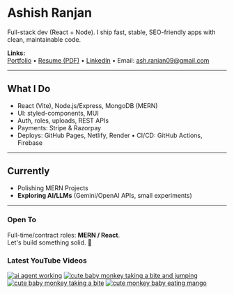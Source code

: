 # Ashish Ranjan

Full-stack dev (React + Node). I ship fast, stable, SEO-friendly apps with clean, maintainable code.

**Links:**  
[Portfolio](https://www.ashishranjan.net) • 
[Resume (PDF)](https://github.com/a2rp/resume/releases/latest/download/Ashish_Ranjan_Resume.pdf) • 
[LinkedIn](https://www.linkedin.com/in/aashishranjan/) • 
Email: ash.ranjan09@gmail.com

---

## What I Do
- React (Vite), Node.js/Express, MongoDB (MERN)
- UI: styled-components, MUI
- Auth, roles, uploads, REST APIs
- Payments: Stripe & Razorpay
- Deploys: GitHub Pages, Netlify, Render • CI/CD: GitHub Actions, Firebase

---

## Currently
- Polishing MERN Projects
- **Exploring AI/LLMs** (Gemini/OpenAI APIs, small experiments)

---

### Open To
Full-time/contract roles: **MERN / React**.  
Let's build something solid. 🚀

### Latest YouTube Videos
<p align="left">

<!-- BEGIN YOUTUBE-CARDS -->
[![ai agent working](https://ytcards.demolab.com/?id=-aXu0pWO2QQ&title=ai+agent+working&lang=en&timestamp=1756156216&background_color=%230d1117&title_color=%23ffffff&stats_color=%23b3b3b3&max_title_lines=2&width=360&border_radius=10 "ai agent working")](https://www.youtube.com/watch?v=-aXu0pWO2QQ)
[![cute baby monkey taking a bite and jumping](https://ytcards.demolab.com/?id=N7lIMPjeIFc&title=cute+baby+monkey+taking+a+bite+and+jumping&lang=en&timestamp=1755805635&background_color=%230d1117&title_color=%23ffffff&stats_color=%23b3b3b3&max_title_lines=2&width=360&border_radius=10 "cute baby monkey taking a bite and jumping")](https://www.youtube.com/watch?v=N7lIMPjeIFc)
[![cute baby monkey taking a bite](https://ytcards.demolab.com/?id=PsD9-nJtSyI&title=cute+baby+monkey+taking+a+bite&lang=en&timestamp=1755805202&background_color=%230d1117&title_color=%23ffffff&stats_color=%23b3b3b3&max_title_lines=2&width=360&border_radius=10 "cute baby monkey taking a bite")](https://www.youtube.com/watch?v=PsD9-nJtSyI)
[![cute monkey baby eating mango](https://ytcards.demolab.com/?id=sVWIX-Anb0w&title=cute+monkey+baby+eating+mango&lang=en&timestamp=1755804523&background_color=%230d1117&title_color=%23ffffff&stats_color=%23b3b3b3&max_title_lines=2&width=360&border_radius=10 "cute monkey baby eating mango")](https://www.youtube.com/watch?v=sVWIX-Anb0w)
<!-- END YOUTUBE-CARDS -->

</p>
